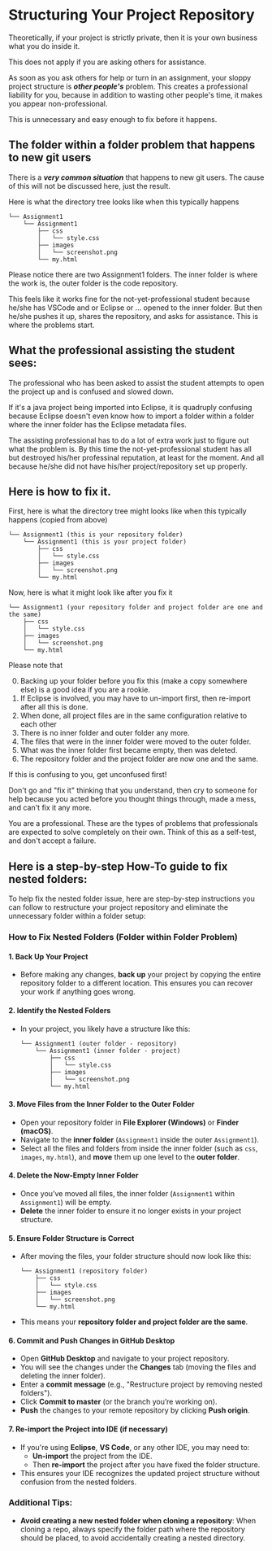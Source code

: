 # Structuring Your Project Repository

Theoretically, if your project is strictly private, then it is your own business what you do inside it.

This does not apply if you are asking others for assistance.

As soon as you ask others for help or turn in an assignment, your sloppy project structure is _**other people's**_ problem. This creates a professional liability for you, because in addition to wasting other people's time, it makes you appear non-professional.

This is unnecessary and easy enough to fix before it happens.

## The folder within a folder problem that happens to new git users

There is a _**very common situation**_ that happens to new git users. The cause of this will not be discussed here, just the result.

Here is what the directory tree looks like when this typically happens

```
└── Assignment1
    └── Assignment1
        ├── css
        │   └── style.css
        ├── images
        │   └── screenshot.png
        └── my.html
```

Please notice there are two Assignment1 folders. The inner folder is where the work is, the outer folder is the code repository.

This feels like it works fine for the not-yet-professional student because he/she has VSCode and or Eclipse or ... opened to the inner folder. But then he/she pushes it up, shares the repository, and asks for assistance. This is where the problems start.

## What the professional assisting the student sees:

The professional who has been asked to assist the student attempts to open the project up and is confused and slowed down.

If it's a java project being imported into Eclipse, it is quadruply confusing because Eclipse doesn't even know how to import a folder within a folder where the inner folder has the Eclipse metadata files.

The assisting professional has to do a lot of extra work just to figure out what the problem is. By this time the not-yet-professional student has all but destroyed his/her professinal reputation, at least for the moment. And all because he/she did not have his/her project/repository set up properly.

## Here is how to fix it.

First, here is what the directory tree might looks like when this typically happens (copied from above)

```
└── Assignment1 (this is your repository folder)
    └── Assignment1 (this is your project folder)
        ├── css
        │   └── style.css
        ├── images
        │   └── screenshot.png
        └── my.html
```

Now, here is what it might look like after you fix it

```
└── Assignment1 (your repository folder and project folder are one and the same)
    ├── css
    │   └── style.css
    ├── images
    │   └── screenshot.png
    └── my.html
```

Please note that

0. Backing up your folder before you fix this (make a copy somewhere else) is a good idea if you are a rookie.
0. If Eclipse is involved, you may have to un-import first, then re-import after all this is done. 
1. When done, all project files are in the same configuration relative to each other
2. There is no inner folder and outer folder any more.
3. The files that were in the inner folder were moved to the outer folder.
4. What was the inner folder first became empty, then was deleted.
5. The repository folder and the project folder are now one and the same.

If this is confusing to you, get unconfused first!

Don't go and "fix it" thinking that you understand, then cry to someone for help because you acted before you thought things through, made a mess, and can't fix it any more.

You are a professional. These are the types of problems that professionals are expected to solve completely on their own. Think of this as a self-test, and don't accept a failure.

## Here is a step-by-step How-To guide to fix nested folders:

To help fix the nested folder issue, here are step-by-step instructions you can follow to restructure your project repository and eliminate the unnecessary folder within a folder setup:

### How to Fix Nested Folders (Folder within Folder Problem)

#### 1. **Back Up Your Project** 
   - Before making any changes, **back up** your project by copying the entire repository folder to a different location. This ensures you can recover your work if anything goes wrong.

#### 2. **Identify the Nested Folders**
   - In your project, you likely have a structure like this:
     ```
     └── Assignment1 (outer folder - repository)
         └── Assignment1 (inner folder - project)
             ├── css
             │   └── style.css
             ├── images
             │   └── screenshot.png
             └── my.html
     ```

#### 3. **Move Files from the Inner Folder to the Outer Folder**
   - Open your repository folder in **File Explorer (Windows)** or **Finder (macOS)**.
   - Navigate to the **inner folder** (`Assignment1` inside the outer `Assignment1`).
   - Select all the files and folders from inside the inner folder (such as `css`, `images`, `my.html`), and **move** them up one level to the **outer folder**.

#### 4. **Delete the Now-Empty Inner Folder**
   - Once you’ve moved all files, the inner folder (`Assignment1` within `Assignment1`) will be empty.
   - **Delete** the inner folder to ensure it no longer exists in your project structure.

#### 5. **Ensure Folder Structure is Correct**
   - After moving the files, your folder structure should now look like this:
     ```
     └── Assignment1 (repository folder)
         ├── css
         │   └── style.css
         ├── images
         │   └── screenshot.png
         └── my.html
     ```
   - This means your **repository folder and project folder are the same**.

#### 6. **Commit and Push Changes in GitHub Desktop**
   - Open **GitHub Desktop** and navigate to your project repository.
   - You will see the changes under the **Changes** tab (moving the files and deleting the inner folder).
   - Enter a **commit message** (e.g., "Restructure project by removing nested folders").
   - Click **Commit to master** (or the branch you’re working on).
   - **Push** the changes to your remote repository by clicking **Push origin**.

#### 7. **Re-import the Project into IDE (if necessary)**
   - If you're using **Eclipse**, **VS Code**, or any other IDE, you may need to:
     - **Un-import** the project from the IDE.
     - Then **re-import** the project after you have fixed the folder structure.
   - This ensures your IDE recognizes the updated project structure without confusion from the nested folders.

### Additional Tips:
- **Avoid creating a new nested folder when cloning a repository**: When cloning a repo, always specify the folder path where the repository should be placed, to avoid accidentally creating a nested directory.
